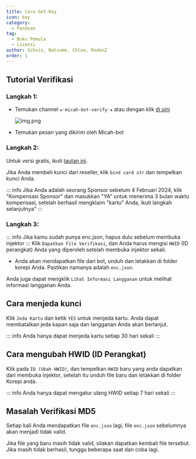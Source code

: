 ```yaml
---
title: Cara Get-Key
icon: key
category:
  - Panduan
tag:
  - Buku Pemula
  - Lisensi
author: Schvis, Natsume, Chloe, RodanZ
order: 1
---
```


## Tutorial Verifikasi

### Langkah 1:
- Temukan channel `★⋅micah-bot-verify⋅★` atau dengan klik [di sini](https://discord.com/channels/1069057220802781265/1203687333107335198)

  ![img.png](/assets/images/docs/202402/verify-1.png)
- Temukan pesan yang dikirim oleh Micah-bot
### Langkah 2:
Untuk versi gratis, ikuti [tautan ini](free.md).

Jika Anda membeli kunci dari reseller, klik `bind card str` dan tempelkan kunci Anda.

::: info Jika Anda adalah seorang Sponsor sebelum 4 Februari 2024, klik "Kompensasi Sponsor" dan masukkan "YA" untuk menerima 3 bulan waktu kompensasi, setelah berhasil mengklaim "kartu" Anda, ikuti langkah selanjutnya"
:::

### Langkah 3:
::: info Jika kamu sudah punya enc.json, hapus dulu sebelum membuka injektor
:::
Klik `Dapatkan File Verifikasi`, dan Anda harus mengisi `HWID` (ID perangkat) Anda yang diperoleh setelah membuka injektor sekali.
- Anda akan mendapatkan file dari bot, unduh dan letakkan di folder korepi Anda. Pastikan namanya adalah `enc.json`.


Anda juga dapat mengklik `Lihat Informasi Langganan` untuk melihat informasi langganan Anda.

## Cara menjeda kunci

Klik `Jeda Kartu` dan ketik `YES` untuk menjeda kartu. Anda dapat membatalkan jeda kapan saja dan langganan Anda akan berlanjut.

::: info Anda hanya dapat menjeda kartu setiap 30 hari sekali
:::

## Cara mengubah HWID (ID Perangkat)


Klik pada `ID (Ubah HWID)`, dan tempelkan `HWID` baru yang anda dapatkan dari membuka injektor, setelah itu unduh file baru dan letakkan di folder Korepi anda.

::: info Anda hanya dapat mengatur ulang HWID setiap 7 hari sekali 
:::

## Masalah Verifikasi MD5
Setiap kali Anda mendapatkan file `enc.json` lagi, file `enc.json` sebelumnya akan menjadi tidak valid.

Jika file yang baru masih tidak valid, silakan dapatkan kembali file tersebut. Jika masih tidak berhasil, tunggu beberapa saat dan coba lagi.
